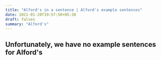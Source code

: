 ```yaml
---
title: "Alford's in a sentence | Alford's example sentences"
date: 2021-01-20T19:57:50+05:30
draft: falses
summary: "Alford's"
---
```

## Unfortunately, we have no example sentences for Alford's                 
